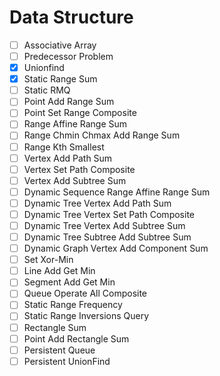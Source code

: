 # Data Structure

- [ ] Associative Array
- [ ] Predecessor Problem
- [x] Unionfind
- [x] Static Range Sum
- [ ] Static RMQ
- [ ] Point Add Range Sum
- [ ] Point Set Range Composite
- [ ] Range Affine Range Sum
- [ ] Range Chmin Chmax Add Range Sum
- [ ] Range Kth Smallest
- [ ] Vertex Add Path Sum
- [ ] Vertex Set Path Composite
- [ ] Vertex Add Subtree Sum
- [ ] Dynamic Sequence Range Affine Range Sum
- [ ] Dynamic Tree Vertex Add Path Sum
- [ ] Dynamic Tree Vertex Set Path Composite
- [ ] Dynamic Tree Vertex Add Subtree Sum
- [ ] Dynamic Tree Subtree Add Subtree Sum
- [ ] Dynamic Graph Vertex Add Component Sum
- [ ] Set Xor-Min
- [ ] Line Add Get Min
- [ ] Segment Add Get Min
- [ ] Queue Operate All Composite
- [ ] Static Range Frequency
- [ ] Static Range Inversions Query
- [ ] Rectangle Sum
- [ ] Point Add Rectangle Sum
- [ ] Persistent Queue
- [ ] Persistent UnionFind
